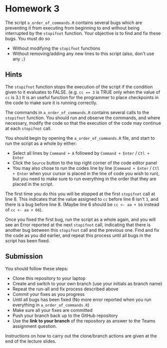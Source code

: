 # Homework 3

The script `a_order_of_commands.R` contains several bugs which are preventing it from executing
from beginning to end without being interrupted by the `stopifnot` function.
Your objective is to find and fix these bugs. You must do so

- Without modifying the `stopifnot` functions
- Without removing/adding any new lines to this script (also, don't use any `;`)

## Hints

The `stopifnot` function stops the execution of the script if the condition
given to it evaluates to FALSE. (e.g. `cc == 3` is TRUE only when the value of
`cc` is 3.) It is an useful function for the programmer to place checkpoints in the
code to make sure it is running correctly.

The commands in `a_order_of_commands.R` contains several calls to the `stopifnot` function.
You should run and observe the commands, and where necessary, modify the code
so that the execution of the code may continue at each `stopifnot` call.

You should begin by opening the `a_order_of_commands.R` file, and start to run the
script as a whole by either:

- Select all lines by `Command + A` followed by `Command + Enter` / `Ctl + Enter`
- Click the `Source` button to the top right corner of the code editor panel
- You may also chose to run the codes line by line (`Command + Enter` / `Ctl + Enter`
when your cursor is placed in the line of code you wish to run), but you need to make
sure to run everything in the order that they are placed in the script.

The first time you do this you will be stopped at the first `stopifnot` call at line 8.
This indicates that the value assigned to `cc` before line 8 isn't `3`, and there
is a bug before line 8. (Maybe line 6 should be `cc <- aa + bb` instead of `cc <- aa + 66`).

Once you fixed the first bug, run the script as a whole again, and you will see
an Error reported at the next `stopifnot` call, indicating that there is another
bug between this `stopifnot` call and the previous one. Find and fix the code as
you did earlier, and repeat this process until all bugs in the script has been fixed.


## Submission

You should follow these steps:

- Clone this repository to your laptop
- Create and switch to your own branch (use your initials as branch name)
- Repeat the run-all and fix process described above
- Commit your fixes as you progress
- Until all bugs has been fixed (No more error reported when you run everything in `a_order_of_commands.R`)
- Make sure all your fixes are committed
- Push your branch back up to the GitHub repository
- Use the **link to your branch** of the repository as answer to the Teams assignment question.
    
Instructions on how to carry out the clone/branch actions are given at the end of the lecture slides.
